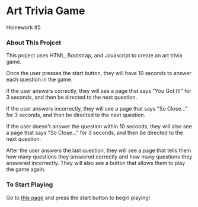 # Art Trivia Game
Homework #5

### About This Projcet

This project uses HTML, Bootstrap, and Javascript to create an art trivia game.

Once the user presses the start button, they will have 10 seconds to answer each question in the game.

If the user answers correctly, they will see a page that says "You Got It!" for 3 seconds, and then be directed to the next question.

If the user answers incorrectly, they will see a page that says "So Close..." for 3 seconds, and then be directed to the next question.

If the user doesn't answer the question within 10 seconds, they will also see a page that says "So Close..." for 3 seconds, and then be directed to the next question.

After the user answers the last question, they will see a page that tells them how many questions they answered correctly and how many questions they answered incorrectly. They will also see a button that allows them to play the game again.

### To Start Playing

Go to [this page](https://carmcollins.github.io/trivia-game/) and press the start button to begin playing!
